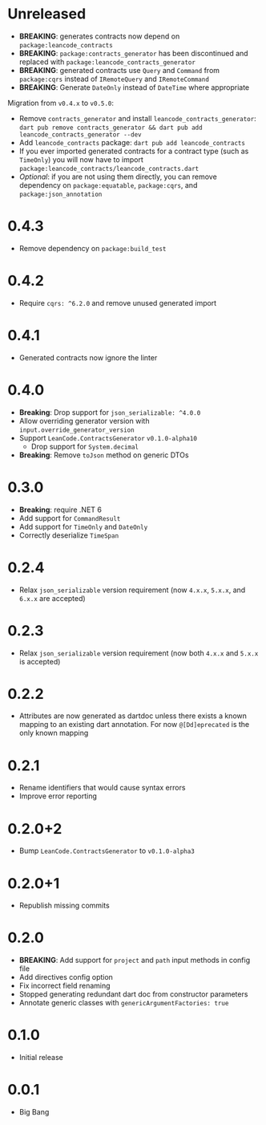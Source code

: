 # Unreleased

- **BREAKING**: generates contracts now depend on `package:leancode_contracts`
- **BREAKING**: `package:contracts_generator` has been discontinued and replaced with `package:leancode_contracts_generator`
- **BREAKING**: generated contracts use `Query` and `Command` from `package:cqrs` instead of `IRemoteQuery` and `IRemoteCommand`
- **BREAKING**: Generate `DateOnly` instead of `DateTime` where appropriate

Migration from `v0.4.x` to `v0.5.0`:

- Remove `contracts_generator` and install `leancode_contracts_generator`: `dart pub remove contracts_generator && dart pub add leancode_contracts_generator --dev`
- Add `leancode_contracts` package: `dart pub add leancode_contracts`
- If you ever imported generated contracts for a contract type (such as `TimeOnly`) you will now have to import `package:leancode_contracts/leancode_contracts.dart`
- _Optional_: if you are not using them directly, you can remove dependency on `package:equatable`, `package:cqrs`, and `package:json_annotation`

# 0.4.3

- Remove dependency on `package:build_test`

# 0.4.2

- Require `cqrs: ^6.2.0` and remove unused generated import

# 0.4.1

- Generated contracts now ignore the linter

# 0.4.0

- **Breaking**: Drop support for `json_serializable: ^4.0.0`
- Allow overriding generator version with `input.override_generator_version`
- Support `LeanCode.ContractsGenerator` `v0.1.0-alpha10`
  - Drop support for `System.decimal`
- **Breaking**: Remove `toJson` method on generic DTOs

# 0.3.0

- **Breaking**: require .NET 6
- Add support for `CommandResult`
- Add support for `TimeOnly` and `DateOnly`
- Correctly deserialize `TimeSpan`

# 0.2.4

- Relax `json_serializable` version requirement (now `4.x.x`, `5.x.x`, and `6.x.x` are accepted)

# 0.2.3

- Relax `json_serializable` version requirement (now both `4.x.x` and `5.x.x` is accepted)

# 0.2.2

- Attributes are now generated as dartdoc unless there exists a known mapping to an existing dart annotation. For now `@[Dd]eprecated` is the only known mapping

# 0.2.1

- Rename identifiers that would cause syntax errors
- Improve error reporting

# 0.2.0+2

- Bump `LeanCode.ContractsGenerator` to `v0.1.0-alpha3`

# 0.2.0+1

- Republish missing commits

# 0.2.0

- **BREAKING**: Add support for `project` and `path` input methods in config file
- Add directives config option
- Fix incorrect field renaming
- Stopped generating redundant dart doc from constructor parameters
- Annotate generic classes with `genericArgumentFactories: true`

# 0.1.0

- Initial release

# 0.0.1

- Big Bang
